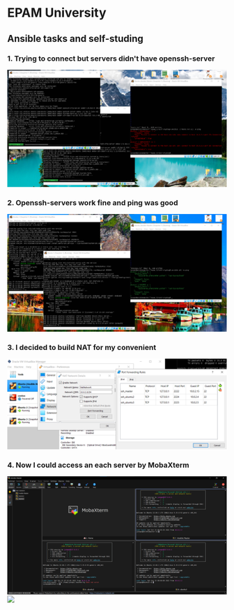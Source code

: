 # EPAM University
## Ansible tasks and self-studing

### 1. Trying to connect but servers didn't have openssh-server
![FingerPrintError](./self-styding/Screenshots/fingerprints_error.png)
### 2. Openssh-servers work fine and ping was good
![PingPong](./self-styding/Screenshots/ping_pong.png)
### 3. I decided to build NAT for my convenient
![MyNAT](./self-styding/Screenshots/nat.png)
### 4. Now I could access an each server by MobaXterm
![MobaXterm](./self-styding/Screenshots/mobaxterm.png)
![](./self-styding/Screenshots/)